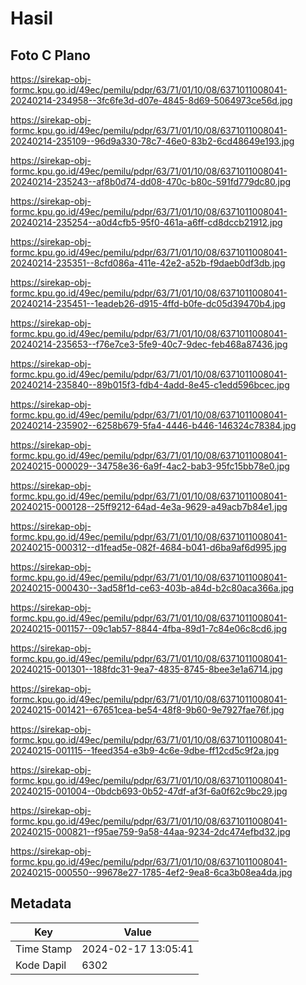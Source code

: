 # Hasil

## Foto C Plano

https://sirekap-obj-formc.kpu.go.id/49ec/pemilu/pdpr/63/71/01/10/08/6371011008041-20240214-234958--3fc6fe3d-d07e-4845-8d69-5064973ce56d.jpg

https://sirekap-obj-formc.kpu.go.id/49ec/pemilu/pdpr/63/71/01/10/08/6371011008041-20240214-235109--96d9a330-78c7-46e0-83b2-6cd48649e193.jpg

https://sirekap-obj-formc.kpu.go.id/49ec/pemilu/pdpr/63/71/01/10/08/6371011008041-20240214-235243--af8b0d74-dd08-470c-b80c-591fd779dc80.jpg

https://sirekap-obj-formc.kpu.go.id/49ec/pemilu/pdpr/63/71/01/10/08/6371011008041-20240214-235254--a0d4cfb5-95f0-461a-a6ff-cd8dccb21912.jpg

https://sirekap-obj-formc.kpu.go.id/49ec/pemilu/pdpr/63/71/01/10/08/6371011008041-20240214-235351--8cfd086a-411e-42e2-a52b-f9daeb0df3db.jpg

https://sirekap-obj-formc.kpu.go.id/49ec/pemilu/pdpr/63/71/01/10/08/6371011008041-20240214-235451--1eadeb26-d915-4ffd-b0fe-dc05d39470b4.jpg

https://sirekap-obj-formc.kpu.go.id/49ec/pemilu/pdpr/63/71/01/10/08/6371011008041-20240214-235653--f76e7ce3-5fe9-40c7-9dec-feb468a87436.jpg

https://sirekap-obj-formc.kpu.go.id/49ec/pemilu/pdpr/63/71/01/10/08/6371011008041-20240214-235840--89b015f3-fdb4-4add-8e45-c1edd596bcec.jpg

https://sirekap-obj-formc.kpu.go.id/49ec/pemilu/pdpr/63/71/01/10/08/6371011008041-20240214-235902--6258b679-5fa4-4446-b446-146324c78384.jpg

https://sirekap-obj-formc.kpu.go.id/49ec/pemilu/pdpr/63/71/01/10/08/6371011008041-20240215-000029--34758e36-6a9f-4ac2-bab3-95fc15bb78e0.jpg

https://sirekap-obj-formc.kpu.go.id/49ec/pemilu/pdpr/63/71/01/10/08/6371011008041-20240215-000128--25ff9212-64ad-4e3a-9629-a49acb7b84e1.jpg

https://sirekap-obj-formc.kpu.go.id/49ec/pemilu/pdpr/63/71/01/10/08/6371011008041-20240215-000312--d1fead5e-082f-4684-b041-d6ba9af6d995.jpg

https://sirekap-obj-formc.kpu.go.id/49ec/pemilu/pdpr/63/71/01/10/08/6371011008041-20240215-000430--3ad58f1d-ce63-403b-a84d-b2c80aca366a.jpg

https://sirekap-obj-formc.kpu.go.id/49ec/pemilu/pdpr/63/71/01/10/08/6371011008041-20240215-001157--09c1ab57-8844-4fba-89d1-7c84e06c8cd6.jpg

https://sirekap-obj-formc.kpu.go.id/49ec/pemilu/pdpr/63/71/01/10/08/6371011008041-20240215-001301--188fdc31-9ea7-4835-8745-8bee3e1a6714.jpg

https://sirekap-obj-formc.kpu.go.id/49ec/pemilu/pdpr/63/71/01/10/08/6371011008041-20240215-001421--67651cea-be54-48f8-9b60-9e7927fae76f.jpg

https://sirekap-obj-formc.kpu.go.id/49ec/pemilu/pdpr/63/71/01/10/08/6371011008041-20240215-001115--1feed354-e3b9-4c6e-9dbe-ff12cd5c9f2a.jpg

https://sirekap-obj-formc.kpu.go.id/49ec/pemilu/pdpr/63/71/01/10/08/6371011008041-20240215-001004--0bdcb693-0b52-47df-af3f-6a0f62c9bc29.jpg

https://sirekap-obj-formc.kpu.go.id/49ec/pemilu/pdpr/63/71/01/10/08/6371011008041-20240215-000821--f95ae759-9a58-44aa-9234-2dc474efbd32.jpg

https://sirekap-obj-formc.kpu.go.id/49ec/pemilu/pdpr/63/71/01/10/08/6371011008041-20240215-000550--99678e27-1785-4ef2-9ea8-6ca3b08ea4da.jpg


## Metadata

| Key        | Value               |
| ---------- | ------------------- |
| Time Stamp | 2024-02-17 13:05:41 |
| Kode Dapil | 6302                |



